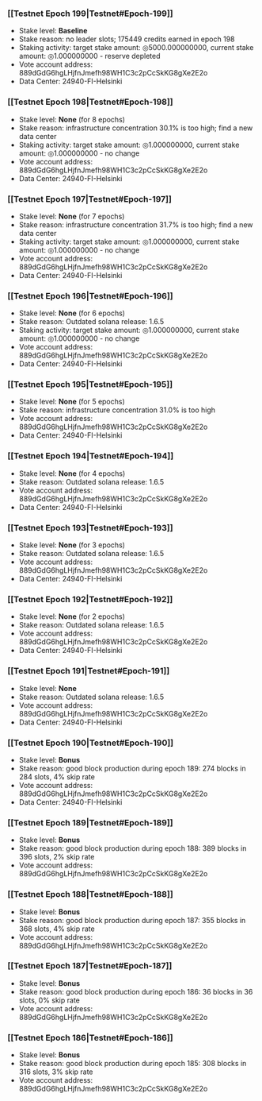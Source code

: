 ### [[Testnet Epoch 199|Testnet#Epoch-199]]
* Stake level: **Baseline**
* Stake reason: no leader slots; 175449 credits earned in epoch 198
* Staking activity: target stake amount: ◎5000.000000000, current stake amount: ◎1.000000000 - reserve depleted
* Vote account address: 889dGdG6hgLHjfnJmefh98WH1C3c2pCcSkKG8gXe2E2o
* Data Center: 24940-FI-Helsinki
### [[Testnet Epoch 198|Testnet#Epoch-198]]
* Stake level: **None** (for 8 epochs)
* Stake reason: infrastructure concentration 30.1% is too high; find a new data center
* Staking activity: target stake amount: ◎1.000000000, current stake amount: ◎1.000000000 - no change
* Vote account address: 889dGdG6hgLHjfnJmefh98WH1C3c2pCcSkKG8gXe2E2o
* Data Center: 24940-FI-Helsinki
### [[Testnet Epoch 197|Testnet#Epoch-197]]
* Stake level: **None** (for 7 epochs)
* Stake reason: infrastructure concentration 31.7% is too high; find a new data center
* Staking activity: target stake amount: ◎1.000000000, current stake amount: ◎1.000000000 - no change
* Vote account address: 889dGdG6hgLHjfnJmefh98WH1C3c2pCcSkKG8gXe2E2o
* Data Center: 24940-FI-Helsinki
### [[Testnet Epoch 196|Testnet#Epoch-196]]
* Stake level: **None** (for 6 epochs)
* Stake reason: Outdated solana release: 1.6.5
* Staking activity: target stake amount: ◎1.000000000, current stake amount: ◎1.000000000 - no change
* Vote account address: 889dGdG6hgLHjfnJmefh98WH1C3c2pCcSkKG8gXe2E2o
* Data Center: 24940-FI-Helsinki
### [[Testnet Epoch 195|Testnet#Epoch-195]]
* Stake level: **None** (for 5 epochs)
* Stake reason: infrastructure concentration 31.0% is too high
* Vote account address: 889dGdG6hgLHjfnJmefh98WH1C3c2pCcSkKG8gXe2E2o
* Data Center: 24940-FI-Helsinki
### [[Testnet Epoch 194|Testnet#Epoch-194]]
* Stake level: **None** (for 4 epochs)
* Stake reason: Outdated solana release: 1.6.5
* Vote account address: 889dGdG6hgLHjfnJmefh98WH1C3c2pCcSkKG8gXe2E2o
* Data Center: 24940-FI-Helsinki
### [[Testnet Epoch 193|Testnet#Epoch-193]]
* Stake level: **None** (for 3 epochs)
* Stake reason: Outdated solana release: 1.6.5
* Vote account address: 889dGdG6hgLHjfnJmefh98WH1C3c2pCcSkKG8gXe2E2o
* Data Center: 24940-FI-Helsinki
### [[Testnet Epoch 192|Testnet#Epoch-192]]
* Stake level: **None** (for 2 epochs)
* Stake reason: Outdated solana release: 1.6.5
* Vote account address: 889dGdG6hgLHjfnJmefh98WH1C3c2pCcSkKG8gXe2E2o
* Data Center: 24940-FI-Helsinki
### [[Testnet Epoch 191|Testnet#Epoch-191]]
* Stake level: **None**
* Stake reason: Outdated solana release: 1.6.5
* Vote account address: 889dGdG6hgLHjfnJmefh98WH1C3c2pCcSkKG8gXe2E2o
* Data Center: 24940-FI-Helsinki
### [[Testnet Epoch 190|Testnet#Epoch-190]]
* Stake level: **Bonus**
* Stake reason: good block production during epoch 189: 274 blocks in 284 slots, 4% skip rate
* Vote account address: 889dGdG6hgLHjfnJmefh98WH1C3c2pCcSkKG8gXe2E2o
* Data Center: 24940-FI-Helsinki
### [[Testnet Epoch 189|Testnet#Epoch-189]]
* Stake level: **Bonus**
* Stake reason: good block production during epoch 188: 389 blocks in 396 slots, 2% skip rate
* Vote account address: 889dGdG6hgLHjfnJmefh98WH1C3c2pCcSkKG8gXe2E2o
### [[Testnet Epoch 188|Testnet#Epoch-188]]
* Stake level: **Bonus**
* Stake reason: good block production during epoch 187: 355 blocks in 368 slots, 4% skip rate
* Vote account address: 889dGdG6hgLHjfnJmefh98WH1C3c2pCcSkKG8gXe2E2o
### [[Testnet Epoch 187|Testnet#Epoch-187]]
* Stake level: **Bonus**
* Stake reason: good block production during epoch 186: 36 blocks in 36 slots, 0% skip rate
* Vote account address: 889dGdG6hgLHjfnJmefh98WH1C3c2pCcSkKG8gXe2E2o
### [[Testnet Epoch 186|Testnet#Epoch-186]]
* Stake level: **Bonus**
* Stake reason: good block production during epoch 185: 308 blocks in 316 slots, 3% skip rate
* Vote account address: 889dGdG6hgLHjfnJmefh98WH1C3c2pCcSkKG8gXe2E2o